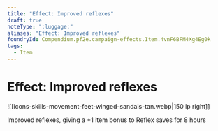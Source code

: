 ```yaml
---
title: "Effect: Improved reflexes"
draft: true
noteType: ":luggage:"
aliases: "Effect: Improved reflexes"
foundryId: Compendium.pf2e.campaign-effects.Item.4vnF6BFM4Xg4Eg0k
tags:
  - Item
---
```


# Effect: Improved reflexes
![[icons-skills-movement-feet-winged-sandals-tan.webp|150 lp right]]

Improved reflexes, giving a +1 item bonus to Reflex saves for 8 hours

